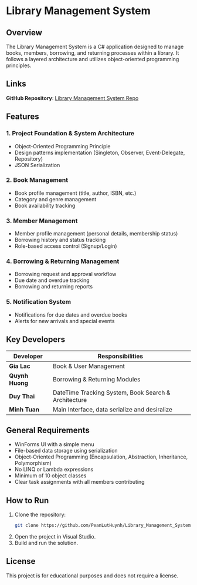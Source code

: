 # Library Management System

## Overview
The Library Management System is a C# application designed to manage books, members, borrowing, and returning processes within a library. It follows a layered architecture and utilizes object-oriented programming principles.

## Links
**GitHub Repository**: [Library Management System Repo](https://github.com/PeanLutHuynh/Library_Management_System/)

## Features
### 1. Project Foundation & System Architecture
- Object-Oriented Programming Principle
- Design patterns implementation (Singleton, Observer, Event-Delegate, Repository)
- JSON Serialization

### 2. Book Management
- Book profile management (title, author, ISBN, etc.)
- Category and genre management
- Book availability tracking

### 3. Member Management
- Member profile management (personal details, membership status)
- Borrowing history and status tracking
- Role-based access control (Signup/Login)

### 4. Borrowing & Returning Management
- Borrowing request and approval workflow
- Due date and overdue tracking
- Borrowing and returning reports

### 5. Notification System
- Notifications for due dates and overdue books
- Alerts for new arrivals and special events

## Key Developers
| Developer | Responsibilities |
|-----------|------------------|
| **Gia Lac** | Book & User Management |
| **Quynh Huong** | Borrowing & Returning Modules |
| **Duy Thai** | DateTime Tracking System, Book Search & Architecture |
| **Minh Tuan** | Main Interface, data serialize and desiralize |

## General Requirements
- WinForms UI with a simple menu
- File-based data storage using serialization
- Object-Oriented Programming (Encapsulation, Abstraction, Inheritance, Polymorphism)
- No LINQ or Lambda expressions
- Minimum of 10 object classes
- Clear task assignments with all members contributing

## How to Run
1. Clone the repository:
   ```sh
   git clone https://github.com/PeanLutHuynh/Library_Management_System.git
   ```
2. Open the project in Visual Studio.
3. Build and run the solution.

## License
This project is for educational purposes and does not require a license.
